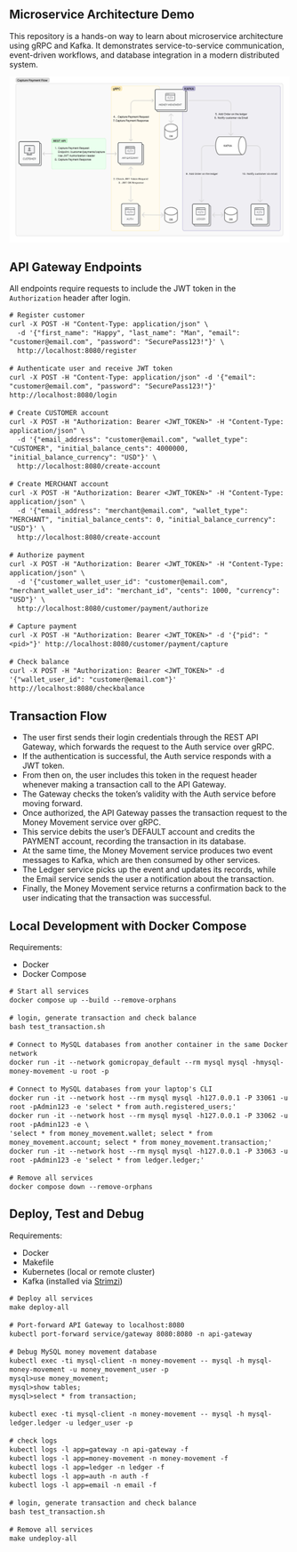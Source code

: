 ## Microservice Architecture Demo

This repository is a hands-on way to learn about microservice architecture using gRPC and Kafka. It demonstrates service-to-service communication, event-driven workflows, and database integration in a modern distributed system.

![Architecture Overview](microservices_architecture.jpg)

## API Gateway Endpoints

All endpoints require requests to include the JWT token in the `Authorization` header after login.
```
# Register customer
curl -X POST -H "Content-Type: application/json" \
  -d '{"first_name": "Happy", "last_name": "Man", "email": "customer@email.com", "password": "SecurePass123!"}' \
  http://localhost:8080/register

# Authenticate user and receive JWT token
curl -X POST -H "Content-Type: application/json" -d '{"email": "customer@email.com", "password": "SecurePass123!"}' http://localhost:8080/login

# Create CUSTOMER account
curl -X POST -H "Authorization: Bearer <JWT_TOKEN>" -H "Content-Type: application/json" \
  -d '{"email_address": "customer@email.com", "wallet_type": "CUSTOMER", "initial_balance_cents": 4000000, "initial_balance_currency": "USD"}' \
  http://localhost:8080/create-account

# Create MERCHANT account
curl -X POST -H "Authorization: Bearer <JWT_TOKEN>" -H "Content-Type: application/json" \
  -d '{"email_address": "merchant@email.com", "wallet_type": "MERCHANT", "initial_balance_cents": 0, "initial_balance_currency": "USD"}' \
  http://localhost:8080/create-account

# Authorize payment
curl -X POST -H "Authorization: Bearer <JWT_TOKEN>" -H "Content-Type: application/json" \
  -d '{"customer_wallet_user_id": "customer@email.com", "merchant_wallet_user_id": "merchant_id", "cents": 1000, "currency": "USD"}' \
  http://localhost:8080/customer/payment/authorize

# Capture payment
curl -X POST -H "Authorization: Bearer <JWT_TOKEN>" -d '{"pid": "<pid>"}' http://localhost:8080/customer/payment/capture

# Check balance
curl -X POST -H "Authorization: Bearer <JWT_TOKEN>" -d '{"wallet_user_id": "customer@email.com"}' http://localhost:8080/checkbalance
```


## Transaction Flow

- The user first sends their login credentials through the REST API Gateway, which forwards the request to the Auth service over gRPC. 
- If the authentication is successful, the Auth service responds with a JWT token.
- From then on, the user includes this token in the request header whenever making a transaction call to the API Gateway. 
- The Gateway checks the token’s validity with the Auth service before moving forward.
- Once authorized, the API Gateway passes the transaction request to the Money Movement service over gRPC. 
- This service debits the user’s DEFAULT account and credits the PAYMENT account, recording the transaction in its database.
- At the same time, the Money Movement service produces two event messages to Kafka, which are then consumed by other services. 
- The Ledger service picks up the event and updates its records, while the Email service sends the user a notification about the transaction.
- Finally, the Money Movement service returns a confirmation back to the user indicating that the transaction was successful.


## Local Development with Docker Compose

Requirements:
- Docker
- Docker Compose

```
# Start all services
docker compose up --build --remove-orphans

# login, generate transaction and check balance
bash test_transaction.sh

# Connect to MySQL databases from another container in the same Docker network
docker run -it --network gomicropay_default --rm mysql mysql -hmysql-money-movement -u root -p

# Connect to MySQL databases from your laptop's CLI
docker run -it --network host --rm mysql mysql -h127.0.0.1 -P 33061 -u root -pAdmin123 -e 'select * from auth.registered_users;'
docker run -it --network host --rm mysql mysql -h127.0.0.1 -P 33062 -u root -pAdmin123 -e \
'select * from money_movement.wallet; select * from money_movement.account; select * from money_movement.transaction;'
docker run -it --network host --rm mysql mysql -h127.0.0.1 -P 33063 -u root -pAdmin123 -e 'select * from ledger.ledger;'

# Remove all services
docker compose down --remove-orphans
```

## Deploy, Test and Debug

Requirements:
- Docker
- Makefile
- Kubernetes (local or remote cluster)
- Kafka (installed via [Strimzi](https://strimzi.io/quickstarts/))

```
# Deploy all services
make deploy-all

# Port-forward API Gateway to localhost:8080
kubectl port-forward service/gateway 8080:8080 -n api-gateway

# Debug MySQL money movement database
kubectl exec -ti mysql-client -n money-movement -- mysql -h mysql-money-movement -u money_movement_user -p
mysql>use money_movement;
mysql>show tables;
mysql>select * from transaction;

kubectl exec -ti mysql-client -n money-movement -- mysql -h mysql-ledger.ledger -u ledger_user -p

# check logs
kubectl logs -l app=gateway -n api-gateway -f
kubectl logs -l app=money-movement -n money-movement -f
kubectl logs -l app=ledger -n ledger -f
kubectl logs -l app=auth -n auth -f
kubectl logs -l app=email -n email -f

# login, generate transaction and check balance
bash test_transaction.sh

# Remove all services
make undeploy-all
```